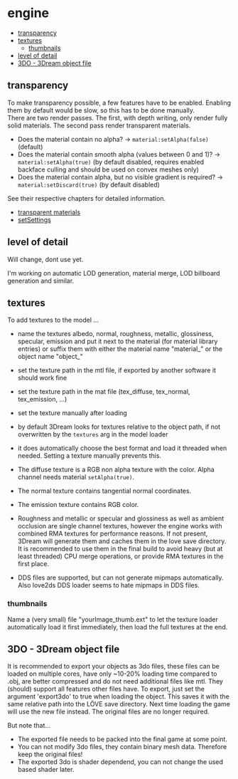 # engine
- [transparency](#transparency)
- [textures](#textures)
  * [thumbnails](#thumbnails)
- [level of detail](#level-of-detail)
- [3DO - 3Dream object file](#3do---3dream-object-file)  

## transparency
To make transparency possible, a few features have to be enabled. Enabling them by default would be slow, so this has to be done manually.  
There are two render passes. The first, with depth writing, only render fully solid materials. The second pass render transparent materials.    

* Does the material contain no alpha? -> `material:setAlpha(false)` (default)
* Does the material contain smooth alpha (values between 0 and 1)? -> `material:setAlpha(true)` (by default disabled, requires enabled backface culling and should be used on convex meshes only)
* Does the material contain alpha, but no visible gradient is required? -> `material:setDiscard(true)` (by default disabled)


See their respective chapters for detailed information.
* [transparent materials](#transparent-materials)
* [setSettings](#setsettings)



## level of detail
Will change, dont use yet.

I'm working on automatic LOD generation, material merge, LOD billboard generation and similar.




## textures
To add textures to the model ...
* name the textures albedo, normal, roughness, metallic, glossiness, specular, emission and put it next to the material (for material library entries) or suffix them with either the material name "material_" or the object name "object_"
* set the texture path in the mtl file, if exported by another software it should work fine
* set the texture path in the mat file (tex_diffuse, tex_normal, tex_emission, ...)
* set the texture manually after loading
* by default 3Dream looks for textures relative to the object path, if not overwritten by the `textures` arg in the model loader
* it does automatically choose the best format and load it threaded when needed. Setting a texture manually prevents this.

* The diffuse texture is a RGB non alpha texture with the color. Alpha channel needs material `setAlpha(true)`.
* The normal texture contains tangential normal coordinates.
* The emission texture contains RGB color.
* Roughness and metallic or specular and glossiness as well as ambient occlusion are single channel textures, however the engine works with combined RMA textures for performance reasons. If not present, 3Dream will generate them and caches them in the love save directory. It is recommended to use them in the final build to avoid heavy (but at least threaded) CPU merge operations, or provide RMA textures in the first place.
* DDS files are supported, but can not generate mipmaps automatically. Also love2ds DDS loader seems to hate mipmaps in DDS files.



### thumbnails
Name a (very small) file "yourImage_thumb.ext" to let the texture loader automatically load it first immediately, then load the full textures at the end.



## 3DO - 3Dream object file
It is recommended to export your objects as 3do files, these files can be loaded on multiple cores, have only ~10-20% loading time compared to .obj, are better compressed and do not need additional files like mtl. They (should) support all features other files have.
To export, just set the argument 'export3do' to true when loading the object. This saves it with the same relative path into the LÖVE save directory. Next time loading the game will use the new file instead. The original files are no longer required.

But note that...
* The exported file needs to be packed into the final game at some point.
* You can not modify 3do files, they contain binary mesh data. Therefore keep the original files!
* The exported 3do is shader dependend, you can not change the used based shader later.